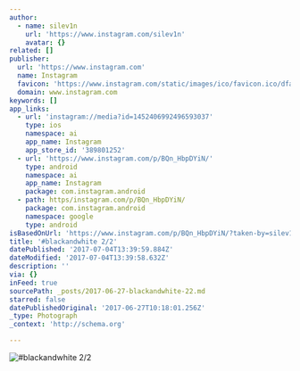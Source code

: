 ```yaml
---
author:
  - name: silev1n
    url: 'https://www.instagram.com/silev1n'
    avatar: {}
related: []
publisher:
  url: 'https://www.instagram.com'
  name: Instagram
  favicon: 'https://www.instagram.com/static/images/ico/favicon.ico/dfa85bb1fd63.ico'
  domain: www.instagram.com
keywords: []
app_links:
  - url: 'instagram://media?id=1452406992496593037'
    type: ios
    namespace: ai
    app_name: Instagram
    app_store_id: '389801252'
  - url: 'https://www.instagram.com/p/BQn_HbpDYiN/'
    type: android
    namespace: ai
    app_name: Instagram
    package: com.instagram.android
  - path: https/instagram.com/p/BQn_HbpDYiN/
    package: com.instagram.android
    namespace: google
    type: android
isBasedOnUrl: 'https://www.instagram.com/p/BQn_HbpDYiN/?taken-by=silev1n'
title: '#blackandwhite 2/2'
datePublished: '2017-07-04T13:39:59.884Z'
dateModified: '2017-07-04T13:39:58.632Z'
description: ''
via: {}
inFeed: true
sourcePath: _posts/2017-06-27-blackandwhite-22.md
starred: false
datePublishedOriginal: '2017-06-27T10:18:01.256Z'
_type: Photograph
_context: 'http://schema.org'

---
```

![#blackandwhite 2/2](https://scontent.cdninstagram.com/t51.2885-15/s640x640/sh0.08/e35/16465083_232377827223196_3156048286721245184_n.jpg)